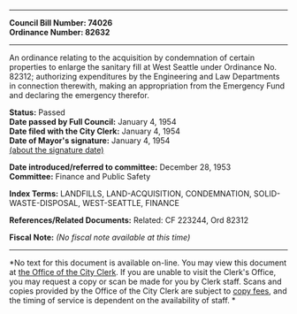 * * * * *  
  
**Council Bill Number: [](#h0)[](#h2)74026**   
**Ordinance Number: 82632**  
  
* * * * *  
  
An ordinance relating to the acquisition by condemnation of certain properties to enlarge the sanitary fill at West Seattle under Ordinance No. 82312; authorizing expenditures by the Engineering and Law Departments in connection therewith, making an appropriation from the Emergency Fund and declaring the emergency therefor.  
  
**Status:** Passed   
**Date passed by Full Council:** January 4, 1954   
**Date filed with the City Clerk:** January 4, 1954   
**Date of Mayor's signature:** January 4, 1954   
[(about the signature date)](/~public/approvaldate.htm)   
  
  
**Date introduced/referred to committee:** December 28, 1953   
**Committee:** Finance and Public Safety   
  
**Index Terms:** LANDFILLS, LAND-ACQUISITION, CONDEMNATION, SOLID-WASTE-DISPOSAL, WEST-SEATTLE, FINANCE  
  
**References/Related Documents:** Related: CF 223244, Ord 82312  
  
**Fiscal Note:** *(No fiscal note available at this time)*  
  
* * * * *  
  
*No text for this document is available on-line. You may view this document at [the Office of the City Clerk](http://www.seattle.gov/leg/clerk/contactUs.htm). If you are unable to visit the Clerk's Office, you may request a copy or scan be made for you by Clerk staff. Scans and copies provided by the Office of the City Clerk are subject to [copy fees](http://clerk.seattle.gov/~public/clerkfees.htm), and the timing of service is dependent on the availability of staff. *  
  
  
